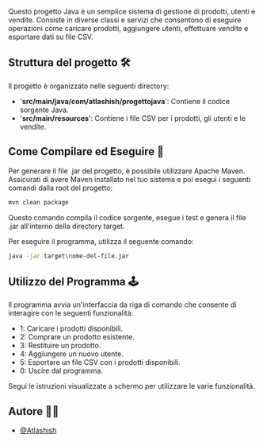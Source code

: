 Questo progetto Java è un semplice sistema di gestione di prodotti, utenti e vendite. Consiste in diverse classi e servizi che consentono di eseguire operazioni come caricare prodotti, aggiungere utenti, effettuare vendite e esportare dati su file CSV.

## Struttura del progetto 🛠️

Il progetto è organizzato nelle seguenti directory:

- '**src/main/java/com/atlashish/progettojava**': Contiene il codice sorgente Java.
- '**src/main/resources**': Contiene i file CSV per i prodotti, gli utenti e le vendite.

## Come Compilare ed Eseguire 🚀

Per generare il file .jar del progetto, è possibile utilizzare Apache Maven. Assicurati di avere Maven installato nel tuo sistema e poi esegui i seguenti comandi dalla root del progetto:

```bash
mvn clean package
```

Questo comando compila il codice sorgente, esegue i test e genera il file .jar all'interno della directory target.

Per eseguire il programma, utilizza il seguente comando:

```bash
java -jar target\nome-del-file.jar
```

## Utilizzo del Programma 🕹️

Il programma avvia un'interfaccia da riga di comando che consente di interagire con le seguenti funzionalità:

- 1: Caricare i prodotti disponibili.
- 2: Comprare un prodotto esistente.
- 3: Restituire un prodotto.
- 4: Aggiungere un nuovo utente.
- 5: Esportare un file CSV con i prodotti disponibili.
- 0: Uscire dal programma.

Segui le istruzioni visualizzate a schermo per utilizzare le varie funzionalità.

## Autore ✍🏼

- [@Atlashish](https://github.com/Atlashish/)



